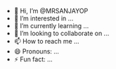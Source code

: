 - 👋 Hi, I’m @MRSANJAYOP
- 👀 I’m interested in ...
- 🌱 I’m currently learning ...
- 💞️ I’m looking to collaborate on ...
- 📫 How to reach me ...
- 😄 Pronouns: ...
- ⚡ Fun fact: ...

<!---
MRSANJAYOP/MRSANJAYOP is a ✨ special ✨ repository because its `README.md` (this file) appears on your GitHub profile.
You can click the Preview link to take a look at your changes.
--->
